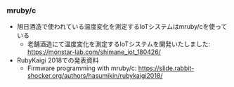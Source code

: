 ### mruby/c

* 旭日酒造で使われている温度変化を測定するIoTシステムはmruby/cを使っている
  * 老舗酒造にて温度変化を測定するIoTシステムを開発いたしました: https://monstar-lab.com/shimane_iot_180426/
* RubyKaigi 2018での発表資料
  * Firmware programming with mruby/c: https://slide.rabbit-shocker.org/authors/hasumikin/rubykaigi2018/

